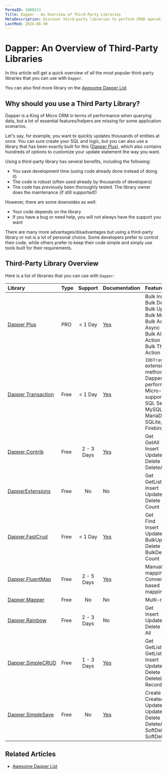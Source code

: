 ```yaml
---
PermaID: 1000213
Title: Dapper - An Overview of Third-Party Libraries
MetaDescription: Discover third-party libraries to perform CRUD operations, Bulk Operations, mapping, and use dapper through the `IDbTransaction` interface. Learn about their limitations and how to install them with NuGet.
LastMod: 2024-08-30
---
```


# Dapper: An Overview of Third-Party Libraries

In this article will get a quick overview of all the most popular third-party libraries that you can use with `Dapper`.

You can also find more library on the [Awesome Dapper List](https://github.com/zzzprojects/awesome-dapper)

## Why should you use a Third Party Library?

Dapper is a King of Micro ORM in terms of performance when querying data, but a lot of essential features/helpers are missing for some application scenarios.

Let's say, for example, you want to quickly updates thousands of entities at once. You can sure create your SQL and logic, but you can also use a library that has been exactly built for this ([Dapper Plus](https://dapper-plus.net/)), which also contains hundreds of options to customize your update statement the way you want.

Using a third-party library has several benefits, including the following:

- You save development time (using code already done instead of doing it)
- The code is robust (often used already by thousands of developers)
- The code has previously been thoroughly tested.
The library owner does the maintenance (if still supported!)

However, there are some downsides as well:

- Your code depends on the library
- If you have a bug or need help, you will not always have the support you want

There are many more advantages/disadvantages but using a third-party library or not is a lot of personal choice. Some developers prefer to control their code, while others prefer to keep their code simple and simply use tools built for their requirements.

## Third-Party Library Overview

Here is a list of libraries that you can use with `Dapper`:

| Library | Type | Support | Documentation | Features |
| :------ | :---------- | :------: | :------------ | :------- |
| [Dapper Plus](dapper-plus-third-party-library) | PRO | < 1 Day | [Yes](https://dapper-plus.net/tutorials) | Bulk Insert<br>Bulk Delete<br>Bulk Update<br>Bulk Merge<br>Bulk Action Async<br>Bulk Also Action<br>Bulk Then Action |
| [Dapper Transaction](dapper-plus-third-party-library) | Free | < 1 Day | [Yes](https://github.com/zzzprojects/Dapper.Transaction) | `IDbTransaction` extension methods for Dapper: A high performance Micro-ORM supporting SQL Server, MySQL, MariaDB, SQLite, SqlCE, Firebird etc..  |
| [Dapper.Contrib](dapper-contrib-third-party-library) | Free | 2 - 3 Days | [Yes](https://github.com/StackExchange/Dapper/tree/master/Dapper.Contrib) | Get<br>GetAll<br>Insert<br>Update<br>Delete<br>DeleteAll |
| [DapperExtensions](dapper-extensions) | Free | No | No | Get<br>GetList<br>Insert<br>Update<br>Delete<br>Count |
| [Dapper.FastCrud](dapper-fastcrud) | Free | < 1 Day | [Yes](https://github.com/MoonStorm/Dapper.FastCRUD/wiki) | Get<br>Find<br>Insert<br>Update<br>BulkUpdate<br>Delete<br>BulkDelete<br>Count |
| [Dapper.FluentMap](dapper-fluentmap) | Free | 2 - 5 Days | [Yes](https://github.com/henkmollema/Dapper-FluentMap) | Manual mapping<br>Convention based mapping |
| [Dapper.Mapper](dapper-mapper) | Free | No | No | Multi-mapping |
| [Dapper.Rainbow](dapper-rainbow) | Free | 2 - 3 Days | No | Get<br>Insert<br>Update<br>Delete<br>All |
| [Dapper.SimpleCRUD](dapper-simplecrud) | Free | 1 - 3 Days | [Yes](https://github.com/ericdc1/Dapper.SimpleCRUD) | Get<br>GetList<br>GetListPaged<br>Insert<br>Update<br>Delete<br>DeleteList<br>RecordCount |
| [Dapper.SimpleSave](dapper-simplesave) | Free | No | [Yes](https://github.com/Paymentsense/Dapper.SimpleSave/wiki/) | Create<br>CreateAll<br>Update<br>UpdateAll<br>Delete<br>DeleteAll<br>SoftDelete<br>SoftDeleteAll |

## Related Articles

- [Awesome Dapper List](https://github.com/zzzprojects/awesome-dapper)